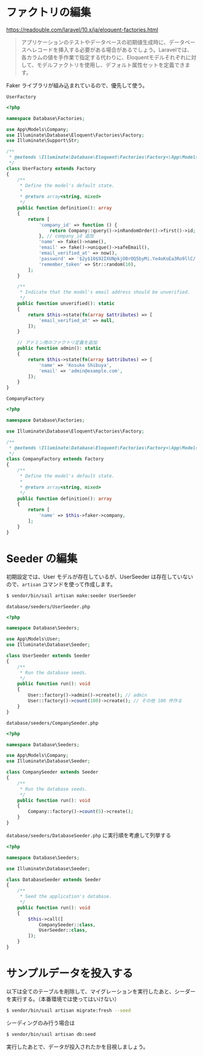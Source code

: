 # ファクトリの編集

https://readouble.com/laravel/10.x/ja/eloquent-factories.html

> アプリケーションのテストやデータベースの初期値生成時に、データベースへレコードを挿入する必要がある場合があるでしょう。Laravelでは、各カラムの値を手作業で指定する代わりに、Eloquentモデルそれぞれに対して、モデルファクトリを使用し、デフォルト属性セットを定義できます。

Faker ライブラリが組み込まれているので、優先して使う。

`UserFactory`

```php
<?php

namespace Database\Factories;

use App\Models\Company;
use Illuminate\Database\Eloquent\Factories\Factory;
use Illuminate\Support\Str;

/**
 * @extends \Illuminate\Database\Eloquent\Factories\Factory<\App\Models\User>
 */
class UserFactory extends Factory
{
    /**
     * Define the model's default state.
     *
     * @return array<string, mixed>
     */
    public function definition(): array
    {
        return [
            'company_id' => function () {
                return Company::query()->inRandomOrder()->first()->id;
            }, // company_id 追加
            'name' => fake()->name(),
            'email' => fake()->unique()->safeEmail(),
            'email_verified_at' => now(),
            'password' => '$2y$10$92IXUNpkjO0rOQ5byMi.Ye4oKoEa3Ro9llC/.og/at2.uheWG/igi', // password
            'remember_token' => Str::random(10),
        ];
    }

    /**
     * Indicate that the model's email address should be unverified.
     */
    public function unverified(): static
    {
        return $this->state(fn(array $attributes) => [
            'email_verified_at' => null,
        ]);
    }

    // アドミン用のファクトリ定義を追加
    public function admin(): static
    {
        return $this->state(fn(array $attributes) => [
            'name' => 'Kosuke Shibuya',
            'email' => 'admin@example.com',
        ]);
    }
}
```

`CompanyFactory`

```php
<?php

namespace Database\Factories;

use Illuminate\Database\Eloquent\Factories\Factory;

/**
 * @extends \Illuminate\Database\Eloquent\Factories\Factory<\App\Models\Company>
 */
class CompanyFactory extends Factory
{
    /**
     * Define the model's default state.
     *
     * @return array<string, mixed>
     */
    public function definition(): array
    {
        return [
            'name' => $this->faker->company,
        ];
    }
}
```

# Seeder の編集

初期設定では、User モデルが存在しているが、UserSeeder は存在していないので、`artisan` コマンドを使って作成します。

```bash
$ vendor/bin/sail artisan make:seeder UserSeeder
```

`database/seeders/UserSeeder.php`

```php
<?php

namespace Database\Seeders;

use App\Models\User;
use Illuminate\Database\Seeder;

class UserSeeder extends Seeder
{
    /**
     * Run the database seeds.
     */
    public function run(): void
    {
        User::factory()->admin()->create(); // admin 
        User::factory()->count(100)->create(); // その他 100 件作る
    }
}
```

`database/seeders/CompanySeeder.php`

```php
<?php

namespace Database\Seeders;

use App\Models\Company;
use Illuminate\Database\Seeder;

class CompanySeeder extends Seeder
{
    /**
     * Run the database seeds.
     */
    public function run(): void
    {
        Company::factory()->count(5)->create();
    }
}
```

`database/seeders/DatabaseSeeder.php` に実行順を考慮して列挙する

```php
<?php

namespace Database\Seeders;

use Illuminate\Database\Seeder;

class DatabaseSeeder extends Seeder
{
    /**
     * Seed the application's database.
     */
    public function run(): void
    {
        $this->call([
            CompanySeeder::class,
            UserSeeder::class,
        ]);
    }
}
```

# サンプルデータを投入する

以下は全てのテーブルを削除して、マイグレーションを実行したあと、シーダーを実行する。（本番環境では使ってはいけない）

```bash
$ vendor/bin/sail artisan migrate:fresh --seed
```

シーディングのみ行う場合は

```bash
$ vendor/bin/sail artisan db:seed
```

実行したあとで、データが投入されたかを目視しましょう。